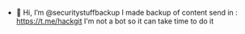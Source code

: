 - 👋 Hi, I’m @securitystuffbackup
I made backup of content send in : https://t.me/hackgit
I'm not a bot so it can take time to do it
